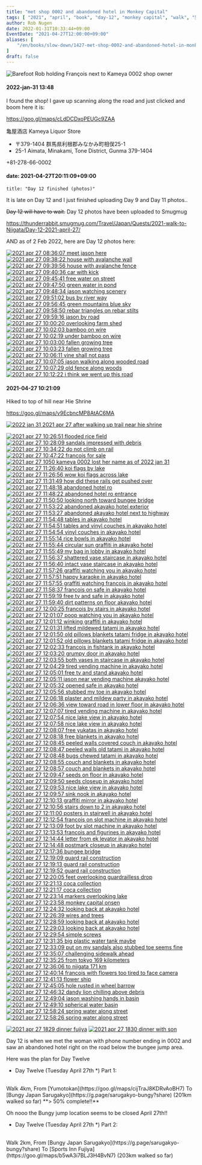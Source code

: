 ```yaml
---
title: "met shop 0002 and abandoned hotel in Monkey Capital"
tags: [ "2021", "april", "book", "day-12", "monkey capital", "walk", "猿ケ京" ]
author: Rob Nugen
date: 2022-01-31T10:33:44+09:00
EventDate: "2021-04-27T12:00:00+09:00"
aliases: [
    "/en/books/slow-down/1427-met-shop-0002-and-abandoned-hotel-in-monkey-capital",
]
draft: false
---
```


<img
src="https://b.robnugen.com/quests/walk-to-niigata/2021/en_route/day-12/2021_apr_27_1050_kameya_0002_lost_her_name_as_of_2022_jan_31.jpg"
alt="Barefoot Rob holding François next to Kameya 0002 shop owner"
class="title" />

#### 2022-jan-31 13:48

I found the shop!  I gave up scanning along the road and just clicked and boom here it is:

https://goo.gl/maps/cLdDCDxoPEUGc9ZAA

亀屋酒店
Kameya Liquor Store

* 〒379-1404 群馬県利根郡みなかみ町相俣25-1
* 25-1 Aimata, Minakami, Tone District, Gunma 379-1404

+81-278-66-0002

#### date: 2021-04-27T20:11:09+09:00

    title: "Day 12 finished (photos)"

It is late on Day 12 and I just finished uploading Day 9 and Day 11 photos..

~~Day 12 will have to wait.~~  Day 12 photos have been uploaded to Smugmug

https://thunderrabbit.smugmug.com/Travel/Japan/Quests/2021-walk-to-Niigata/Day-12-2021-april-27/

AND as of 2 Feb 2022, here are Day 12 photos here:

[![2021 apr 27 08:36:07 meet jason here](//b.robnugen.com/quests/walk-to-niigata/2021/en_route/day-12/thumbs/2021_apr_27_083607_meet_jason_here.jpg)](//b.robnugen.com/quests/walk-to-niigata/2021/en_route/day-12/2021_apr_27_083607_meet_jason_here.jpg)
[![2021 apr 27 09:38:22 house with avalanche wall](//b.robnugen.com/quests/walk-to-niigata/2021/en_route/day-12/thumbs/2021_apr_27_093822_house_with_avalanche_wall.jpg)](//b.robnugen.com/quests/walk-to-niigata/2021/en_route/day-12/2021_apr_27_093822_house_with_avalanche_wall.jpg)
[![2021 apr 27 09:39:56 house with avalanche fence](//b.robnugen.com/quests/walk-to-niigata/2021/en_route/day-12/thumbs/2021_apr_27_093956_house_with_avalanche_fence.jpg)](//b.robnugen.com/quests/walk-to-niigata/2021/en_route/day-12/2021_apr_27_093956_house_with_avalanche_fence.jpg)
[![2021 apr 27 09:40:36 car with kick](//b.robnugen.com/quests/walk-to-niigata/2021/en_route/day-12/thumbs/2021_apr_27_094036_car_with_kick.jpg)](//b.robnugen.com/quests/walk-to-niigata/2021/en_route/day-12/2021_apr_27_094036_car_with_kick.jpg)
[![2021 apr 27 09:45:41 free water on street](//b.robnugen.com/quests/walk-to-niigata/2021/en_route/day-12/thumbs/2021_apr_27_094541_free_water_on_street.jpg)](//b.robnugen.com/quests/walk-to-niigata/2021/en_route/day-12/2021_apr_27_094541_free_water_on_street.jpg)
[![2021 apr 27 09:47:50 green water in pond](//b.robnugen.com/quests/walk-to-niigata/2021/en_route/day-12/thumbs/2021_apr_27_094750_green_water_in_pond.jpg)](//b.robnugen.com/quests/walk-to-niigata/2021/en_route/day-12/2021_apr_27_094750_green_water_in_pond.jpg)
[![2021 apr 27 09:48:34 jason watching scenery](//b.robnugen.com/quests/walk-to-niigata/2021/en_route/day-12/thumbs/2021_apr_27_094834_jason_watching_scenery.jpg)](//b.robnugen.com/quests/walk-to-niigata/2021/en_route/day-12/2021_apr_27_094834_jason_watching_scenery.jpg)
[![2021 apr 27 09:51:02 bus by river way](//b.robnugen.com/quests/walk-to-niigata/2021/en_route/day-12/thumbs/2021_apr_27_095102_bus_by_river_way.jpg)](//b.robnugen.com/quests/walk-to-niigata/2021/en_route/day-12/2021_apr_27_095102_bus_by_river_way.jpg)
[![2021 apr 27 09:56:45 green mountains blue sky](//b.robnugen.com/quests/walk-to-niigata/2021/en_route/day-12/thumbs/2021_apr_27_095645_green_mountains_blue_sky.jpg)](//b.robnugen.com/quests/walk-to-niigata/2021/en_route/day-12/2021_apr_27_095645_green_mountains_blue_sky.jpg)
[![2021 apr 27 09:58:50 rebar triangles on rebar stilts](//b.robnugen.com/quests/walk-to-niigata/2021/en_route/day-12/thumbs/2021_apr_27_095850_rebar_triangles_on_rebar_stilts.jpg)](//b.robnugen.com/quests/walk-to-niigata/2021/en_route/day-12/2021_apr_27_095850_rebar_triangles_on_rebar_stilts.jpg)
[![2021 apr 27 09:59:16 jason by road](//b.robnugen.com/quests/walk-to-niigata/2021/en_route/day-12/thumbs/2021_apr_27_095916_jason_by_road.jpg)](//b.robnugen.com/quests/walk-to-niigata/2021/en_route/day-12/2021_apr_27_095916_jason_by_road.jpg)
[![2021 apr 27 10:00:20 overlooking farm shed](//b.robnugen.com/quests/walk-to-niigata/2021/en_route/day-12/thumbs/2021_apr_27_100020_overlooking_farm_shed.jpg)](//b.robnugen.com/quests/walk-to-niigata/2021/en_route/day-12/2021_apr_27_100020_overlooking_farm_shed.jpg)
[![2021 apr 27 10:02:03 bamboo on wire](//b.robnugen.com/quests/walk-to-niigata/2021/en_route/day-12/thumbs/2021_apr_27_100203_bamboo_on_wire.jpg)](//b.robnugen.com/quests/walk-to-niigata/2021/en_route/day-12/2021_apr_27_100203_bamboo_on_wire.jpg)
[![2021 apr 27 10:02:19 under bamboo on wire](//b.robnugen.com/quests/walk-to-niigata/2021/en_route/day-12/thumbs/2021_apr_27_100219_under_bamboo_on_wire.jpg)](//b.robnugen.com/quests/walk-to-niigata/2021/en_route/day-12/2021_apr_27_100219_under_bamboo_on_wire.jpg)
[![2021 apr 27 10:03:00 fallen growing tree](//b.robnugen.com/quests/walk-to-niigata/2021/en_route/day-12/thumbs/2021_apr_27_100300_fallen_growing_tree.jpg)](//b.robnugen.com/quests/walk-to-niigata/2021/en_route/day-12/2021_apr_27_100300_fallen_growing_tree.jpg)
[![2021 apr 27 10:03:23 fallen growing tree](//b.robnugen.com/quests/walk-to-niigata/2021/en_route/day-12/thumbs/2021_apr_27_100323_fallen_growing_tree.jpg)](//b.robnugen.com/quests/walk-to-niigata/2021/en_route/day-12/2021_apr_27_100323_fallen_growing_tree.jpg)
[![2021 apr 27 10:06:11 vine shall not pass](//b.robnugen.com/quests/walk-to-niigata/2021/en_route/day-12/thumbs/2021_apr_27_100611_vine_shall_not_pass.jpg)](//b.robnugen.com/quests/walk-to-niigata/2021/en_route/day-12/2021_apr_27_100611_vine_shall_not_pass.jpg)
[![2021 apr 27 10:07:05 jason walking along wooded road](//b.robnugen.com/quests/walk-to-niigata/2021/en_route/day-12/thumbs/2021_apr_27_100705_jason_walking_along_wooded_road.jpg)](//b.robnugen.com/quests/walk-to-niigata/2021/en_route/day-12/2021_apr_27_100705_jason_walking_along_wooded_road.jpg)
[![2021 apr 27 10:07:29 old fence along woods](//b.robnugen.com/quests/walk-to-niigata/2021/en_route/day-12/thumbs/2021_apr_27_100729_old_fence_along_woods.jpg)](//b.robnugen.com/quests/walk-to-niigata/2021/en_route/day-12/2021_apr_27_100729_old_fence_along_woods.jpg)
[![2021 apr 27 10:12:22 i think we went up this road](//b.robnugen.com/quests/walk-to-niigata/2021/en_route/day-12/thumbs/2021_apr_27_101222_i_think_we_went_up_this_road.jpg)](//b.robnugen.com/quests/walk-to-niigata/2021/en_route/day-12/2021_apr_27_101222_i_think_we_went_up_this_road.jpg)



#### 2021-04-27 10:21:09

Hiked to top of hill near Hie Shrine

https://goo.gl/maps/v9EcbncMP8AtAC6MA

[![2022 jan 31 2021 apr 27 after walking up trail near hie shrine](//b.robnugen.com/quests/walk-to-niigata/2021/en_route/day-12/thumbs/2021_apr_27_1022_after_walking_up_trail_near_hie_shrine.jpeg)](//b.robnugen.com/quests/walk-to-niigata/2021/en_route/day-12/2021_apr_27_1022_after_walking_up_trail_near_hie_shrine.jpeg)

[![2021 apr 27 10:26:51 flooded rice field](//b.robnugen.com/quests/walk-to-niigata/2021/en_route/day-12/thumbs/2021_apr_27_102651_flooded_rice_field.jpg)](//b.robnugen.com/quests/walk-to-niigata/2021/en_route/day-12/2021_apr_27_102651_flooded_rice_field.jpg)
[![2021 apr 27 10:28:09 sandals impressed with debris](//b.robnugen.com/quests/walk-to-niigata/2021/en_route/day-12/thumbs/2021_apr_27_102809_sandals_impressed_with_debris.jpg)](//b.robnugen.com/quests/walk-to-niigata/2021/en_route/day-12/2021_apr_27_102809_sandals_impressed_with_debris.jpg)
[![2021 apr 27 10:34:22 do not climb on rail](//b.robnugen.com/quests/walk-to-niigata/2021/en_route/day-12/thumbs/2021_apr_27_103422_do_not_climb_on_rail.jpg)](//b.robnugen.com/quests/walk-to-niigata/2021/en_route/day-12/2021_apr_27_103422_do_not_climb_on_rail.jpg)
[![2021 apr 27 10:47:22 francois for sale](//b.robnugen.com/quests/walk-to-niigata/2021/en_route/day-12/thumbs/2021_apr_27_104722_francois_for_sale.jpg)](//b.robnugen.com/quests/walk-to-niigata/2021/en_route/day-12/2021_apr_27_104722_francois_for_sale.jpg)
[![2021 apr 27 1050 kameya 0002 lost her name as of 2022 jan 31](//b.robnugen.com/quests/walk-to-niigata/2021/en_route/day-12/thumbs/2021_apr_27_1050_kameya_0002_lost_her_name_as_of_2022_jan_31.jpg)](//b.robnugen.com/quests/walk-to-niigata/2021/en_route/day-12/2021_apr_27_1050_kameya_0002_lost_her_name_as_of_2022_jan_31.jpg)
[![2021 apr 27 11:26:40 koi flags by lake](//b.robnugen.com/quests/walk-to-niigata/2021/en_route/day-12/thumbs/2021_apr_27_112640_koi_flags_by_lake.jpg)](//b.robnugen.com/quests/walk-to-niigata/2021/en_route/day-12/2021_apr_27_112640_koi_flags_by_lake.jpg)
[![2021 apr 27 11:26:56 wow koi flags across lake](//b.robnugen.com/quests/walk-to-niigata/2021/en_route/day-12/thumbs/2021_apr_27_112656_wow_koi_flags_across_lake.jpg)](//b.robnugen.com/quests/walk-to-niigata/2021/en_route/day-12/2021_apr_27_112656_wow_koi_flags_across_lake.jpg)
[![2021 apr 27 11:31:49 how did these rails get pushed over](//b.robnugen.com/quests/walk-to-niigata/2021/en_route/day-12/thumbs/2021_apr_27_113149_how_did_these_rails_get_pushed_over.jpg)](//b.robnugen.com/quests/walk-to-niigata/2021/en_route/day-12/2021_apr_27_113149_how_did_these_rails_get_pushed_over.jpg)
[![2021 apr 27 11:48:18 abandoned hotel ro](//b.robnugen.com/quests/walk-to-niigata/2021/en_route/day-12/thumbs/2021_apr_27_114818_abandoned_hotel_ro.jpg)](//b.robnugen.com/quests/walk-to-niigata/2021/en_route/day-12/2021_apr_27_114818_abandoned_hotel_ro.jpg)
[![2021 apr 27 11:48:22 abandoned hotel ro entrance](//b.robnugen.com/quests/walk-to-niigata/2021/en_route/day-12/thumbs/2021_apr_27_114822_abandoned_hotel_ro_entrance.jpg)](//b.robnugen.com/quests/walk-to-niigata/2021/en_route/day-12/2021_apr_27_114822_abandoned_hotel_ro_entrance.jpg)
[![2021 apr 27 11:50:50 looking north toward bungee bridge](//b.robnugen.com/quests/walk-to-niigata/2021/en_route/day-12/thumbs/2021_apr_27_115050_looking_north_toward_bungee_bridge.jpg)](//b.robnugen.com/quests/walk-to-niigata/2021/en_route/day-12/2021_apr_27_115050_looking_north_toward_bungee_bridge.jpg)
[![2021 apr 27 11:53:22 abandoned akayako hotel exterior](//b.robnugen.com/quests/walk-to-niigata/2021/en_route/day-12/thumbs/2021_apr_27_115322_abandoned_akayako_hotel_exterior.jpg)](//b.robnugen.com/quests/walk-to-niigata/2021/en_route/day-12/2021_apr_27_115322_abandoned_akayako_hotel_exterior.jpg)
[![2021 apr 27 11:53:27 abandoned akayako hotel next to highway](//b.robnugen.com/quests/walk-to-niigata/2021/en_route/day-12/thumbs/2021_apr_27_115327_abandoned_akayako_hotel_next_to_highway.jpg)](//b.robnugen.com/quests/walk-to-niigata/2021/en_route/day-12/2021_apr_27_115327_abandoned_akayako_hotel_next_to_highway.jpg)
[![2021 apr 27 11:54:48 tables in akayako hotel](//b.robnugen.com/quests/walk-to-niigata/2021/en_route/day-12/thumbs/2021_apr_27_115448_tables_in_akayako_hotel.jpg)](//b.robnugen.com/quests/walk-to-niigata/2021/en_route/day-12/2021_apr_27_115448_tables_in_akayako_hotel.jpg)
[![2021 apr 27 11:54:51 tables and vinyl couches in akayako hotel](//b.robnugen.com/quests/walk-to-niigata/2021/en_route/day-12/thumbs/2021_apr_27_115451_tables_and_vinyl_couches_in_akayako_hotel.jpg)](//b.robnugen.com/quests/walk-to-niigata/2021/en_route/day-12/2021_apr_27_115451_tables_and_vinyl_couches_in_akayako_hotel.jpg)
[![2021 apr 27 11:54:54 vinyl couches in akayako hotel](//b.robnugen.com/quests/walk-to-niigata/2021/en_route/day-12/thumbs/2021_apr_27_115454_vinyl_couches_in_akayako_hotel.jpg)](//b.robnugen.com/quests/walk-to-niigata/2021/en_route/day-12/2021_apr_27_115454_vinyl_couches_in_akayako_hotel.jpg)
[![2021 apr 27 11:55:14 rice bowls in akayako hotel](//b.robnugen.com/quests/walk-to-niigata/2021/en_route/day-12/thumbs/2021_apr_27_115514_rice_bowls_in_akayako_hotel.jpg)](//b.robnugen.com/quests/walk-to-niigata/2021/en_route/day-12/2021_apr_27_115514_rice_bowls_in_akayako_hotel.jpg)
[![2021 apr 27 11:55:44 circular sun graffiti in akayako hotel](//b.robnugen.com/quests/walk-to-niigata/2021/en_route/day-12/thumbs/2021_apr_27_115544_circular_sun_graffiti_in_akayako_hotel.jpg)](//b.robnugen.com/quests/walk-to-niigata/2021/en_route/day-12/2021_apr_27_115544_circular_sun_graffiti_in_akayako_hotel.jpg)
[![2021 apr 27 11:55:49 my bag in lobby in akayako hotel](//b.robnugen.com/quests/walk-to-niigata/2021/en_route/day-12/thumbs/2021_apr_27_115549_my_bag_in_lobby_in_akayako_hotel.jpg)](//b.robnugen.com/quests/walk-to-niigata/2021/en_route/day-12/2021_apr_27_115549_my_bag_in_lobby_in_akayako_hotel.jpg)
[![2021 apr 27 11:56:37 shattered vase staircase in akayako hotel](//b.robnugen.com/quests/walk-to-niigata/2021/en_route/day-12/thumbs/2021_apr_27_115637_shattered_vase_staircase_in_akayako_hotel.jpg)](//b.robnugen.com/quests/walk-to-niigata/2021/en_route/day-12/2021_apr_27_115637_shattered_vase_staircase_in_akayako_hotel.jpg)
[![2021 apr 27 11:56:40 intact vase staircase in akayako hotel](//b.robnugen.com/quests/walk-to-niigata/2021/en_route/day-12/thumbs/2021_apr_27_115640_intact_vase_staircase_in_akayako_hotel.jpg)](//b.robnugen.com/quests/walk-to-niigata/2021/en_route/day-12/2021_apr_27_115640_intact_vase_staircase_in_akayako_hotel.jpg)
[![2021 apr 27 11:57:26 graffiti watching you in akayako hotel](//b.robnugen.com/quests/walk-to-niigata/2021/en_route/day-12/thumbs/2021_apr_27_115726_graffiti_watching_you_in_akayako_hotel.jpg)](//b.robnugen.com/quests/walk-to-niigata/2021/en_route/day-12/2021_apr_27_115726_graffiti_watching_you_in_akayako_hotel.jpg)
[![2021 apr 27 11:57:51 happy karaoke in akayako hotel](//b.robnugen.com/quests/walk-to-niigata/2021/en_route/day-12/thumbs/2021_apr_27_115751_happy_karaoke_in_akayako_hotel.jpg)](//b.robnugen.com/quests/walk-to-niigata/2021/en_route/day-12/2021_apr_27_115751_happy_karaoke_in_akayako_hotel.jpg)
[![2021 apr 27 11:57:55 graffiti watching francois in akayako hotel](//b.robnugen.com/quests/walk-to-niigata/2021/en_route/day-12/thumbs/2021_apr_27_115755_graffiti_watching_francois_in_akayako_hotel.jpg)](//b.robnugen.com/quests/walk-to-niigata/2021/en_route/day-12/2021_apr_27_115755_graffiti_watching_francois_in_akayako_hotel.jpg)
[![2021 apr 27 11:58:37 francois on safe in akayako hotel](//b.robnugen.com/quests/walk-to-niigata/2021/en_route/day-12/thumbs/2021_apr_27_115837_francois_on_safe_in_akayako_hotel.jpg)](//b.robnugen.com/quests/walk-to-niigata/2021/en_route/day-12/2021_apr_27_115837_francois_on_safe_in_akayako_hotel.jpg)
[![2021 apr 27 11:59:19 free tv and safe in akayako hotel](//b.robnugen.com/quests/walk-to-niigata/2021/en_route/day-12/thumbs/2021_apr_27_115919_free_tv_and_safe_in_akayako_hotel.jpg)](//b.robnugen.com/quests/walk-to-niigata/2021/en_route/day-12/2021_apr_27_115919_free_tv_and_safe_in_akayako_hotel.jpg)
[![2021 apr 27 11:59:40 dirt patterns on floor akayako hotel](//b.robnugen.com/quests/walk-to-niigata/2021/en_route/day-12/thumbs/2021_apr_27_115940_dirt_patterns_on_floor_akayako_hotel.jpg)](//b.robnugen.com/quests/walk-to-niigata/2021/en_route/day-12/2021_apr_27_115940_dirt_patterns_on_floor_akayako_hotel.jpg)
[![2021 apr 27 12:00:25 francois by stairs in akayako hotel](//b.robnugen.com/quests/walk-to-niigata/2021/en_route/day-12/thumbs/2021_apr_27_120025_francois_by_stairs_in_akayako_hotel.jpg)](//b.robnugen.com/quests/walk-to-niigata/2021/en_route/day-12/2021_apr_27_120025_francois_by_stairs_in_akayako_hotel.jpg)
[![2021 apr 27 12:01:07 poop watching you in akayako hotel](//b.robnugen.com/quests/walk-to-niigata/2021/en_route/day-12/thumbs/2021_apr_27_120107_poop_watching_you_in_akayako_hotel.jpg)](//b.robnugen.com/quests/walk-to-niigata/2021/en_route/day-12/2021_apr_27_120107_poop_watching_you_in_akayako_hotel.jpg)
[![2021 apr 27 12:01:12 winking graffiti in akayako hotel](//b.robnugen.com/quests/walk-to-niigata/2021/en_route/day-12/thumbs/2021_apr_27_120112_winking_graffiti_in_akayako_hotel.jpg)](//b.robnugen.com/quests/walk-to-niigata/2021/en_route/day-12/2021_apr_27_120112_winking_graffiti_in_akayako_hotel.jpg)
[![2021 apr 27 12:01:31 lifted mildewed tatami in akayako hotel](//b.robnugen.com/quests/walk-to-niigata/2021/en_route/day-12/thumbs/2021_apr_27_120131_lifted_mildewed_tatami_in_akayako_hotel.jpg)](//b.robnugen.com/quests/walk-to-niigata/2021/en_route/day-12/2021_apr_27_120131_lifted_mildewed_tatami_in_akayako_hotel.jpg)
[![2021 apr 27 12:01:50 old pillows blankets tatami fridge in akayako hotel](//b.robnugen.com/quests/walk-to-niigata/2021/en_route/day-12/thumbs/2021_apr_27_120150_old_pillows_blankets_tatami_fridge_in_akayako_hotel.jpg)](//b.robnugen.com/quests/walk-to-niigata/2021/en_route/day-12/2021_apr_27_120150_old_pillows_blankets_tatami_fridge_in_akayako_hotel.jpg)
[![2021 apr 27 12:01:52 old pillows blankets tatami fridge in akayako hotel](//b.robnugen.com/quests/walk-to-niigata/2021/en_route/day-12/thumbs/2021_apr_27_120152_old_pillows_blankets_tatami_fridge_in_akayako_hotel.jpg)](//b.robnugen.com/quests/walk-to-niigata/2021/en_route/day-12/2021_apr_27_120152_old_pillows_blankets_tatami_fridge_in_akayako_hotel.jpg)
[![2021 apr 27 12:02:33 francois in fishtank in akayako hotel](//b.robnugen.com/quests/walk-to-niigata/2021/en_route/day-12/thumbs/2021_apr_27_120233_francois_in_fishtank_in_akayako_hotel.jpg)](//b.robnugen.com/quests/walk-to-niigata/2021/en_route/day-12/2021_apr_27_120233_francois_in_fishtank_in_akayako_hotel.jpg)
[![2021 apr 27 12:03:20 grumpy door in akayako hotel](//b.robnugen.com/quests/walk-to-niigata/2021/en_route/day-12/thumbs/2021_apr_27_120320_grumpy_door_in_akayako_hotel.jpg)](//b.robnugen.com/quests/walk-to-niigata/2021/en_route/day-12/2021_apr_27_120320_grumpy_door_in_akayako_hotel.jpg)
[![2021 apr 27 12:03:55 both vases in staircase in akayako hotel](//b.robnugen.com/quests/walk-to-niigata/2021/en_route/day-12/thumbs/2021_apr_27_120355_both_vases_in_staircase_in_akayako_hotel.jpg)](//b.robnugen.com/quests/walk-to-niigata/2021/en_route/day-12/2021_apr_27_120355_both_vases_in_staircase_in_akayako_hotel.jpg)
[![2021 apr 27 12:04:29 tired vending machine in akayako hotel](//b.robnugen.com/quests/walk-to-niigata/2021/en_route/day-12/thumbs/2021_apr_27_120429_tired_vending_machine_in_akayako_hotel.jpg)](//b.robnugen.com/quests/walk-to-niigata/2021/en_route/day-12/2021_apr_27_120429_tired_vending_machine_in_akayako_hotel.jpg)
[![2021 apr 27 12:05:01 free tv and stand akayako hotel](//b.robnugen.com/quests/walk-to-niigata/2021/en_route/day-12/thumbs/2021_apr_27_120501_free_tv_and_stand_akayako_hotel.jpg)](//b.robnugen.com/quests/walk-to-niigata/2021/en_route/day-12/2021_apr_27_120501_free_tv_and_stand_akayako_hotel.jpg)
[![2021 apr 27 12:05:11 jason near vending machine akayako hotel](//b.robnugen.com/quests/walk-to-niigata/2021/en_route/day-12/thumbs/2021_apr_27_120511_jason_near_vending_machine_akayako_hotel.jpg)](//b.robnugen.com/quests/walk-to-niigata/2021/en_route/day-12/2021_apr_27_120511_jason_near_vending_machine_akayako_hotel.jpg)
[![2021 apr 27 12:05:32 opened safe in akayako hotel](//b.robnugen.com/quests/walk-to-niigata/2021/en_route/day-12/thumbs/2021_apr_27_120532_opened_safe_in_akayako_hotel.jpg)](//b.robnugen.com/quests/walk-to-niigata/2021/en_route/day-12/2021_apr_27_120532_opened_safe_in_akayako_hotel.jpg)
[![2021 apr 27 12:05:56 stubbed my toe in akayako hotel](//b.robnugen.com/quests/walk-to-niigata/2021/en_route/day-12/thumbs/2021_apr_27_120556_stubbed_my_toe_in_akayako_hotel.jpg)](//b.robnugen.com/quests/walk-to-niigata/2021/en_route/day-12/2021_apr_27_120556_stubbed_my_toe_in_akayako_hotel.jpg)
[![2021 apr 27 12:06:18 plaster and mildew party in akayako hotel](//b.robnugen.com/quests/walk-to-niigata/2021/en_route/day-12/thumbs/2021_apr_27_120618_plaster_and_mildew_party_in_akayako_hotel.jpg)](//b.robnugen.com/quests/walk-to-niigata/2021/en_route/day-12/2021_apr_27_120618_plaster_and_mildew_party_in_akayako_hotel.jpg)
[![2021 apr 27 12:06:36 view toward road in lower floor in akayako hotel](//b.robnugen.com/quests/walk-to-niigata/2021/en_route/day-12/thumbs/2021_apr_27_120636_view_toward_road_in_lower_floor_in_akayako_hotel.jpg)](//b.robnugen.com/quests/walk-to-niigata/2021/en_route/day-12/2021_apr_27_120636_view_toward_road_in_lower_floor_in_akayako_hotel.jpg)
[![2021 apr 27 12:07:07 tired vending machine in akayako hotel](//b.robnugen.com/quests/walk-to-niigata/2021/en_route/day-12/thumbs/2021_apr_27_120707_tired_vending_machine_in_akayako_hotel.jpg)](//b.robnugen.com/quests/walk-to-niigata/2021/en_route/day-12/2021_apr_27_120707_tired_vending_machine_in_akayako_hotel.jpg)
[![2021 apr 27 12:07:54 nice lake view in akayako hotel](//b.robnugen.com/quests/walk-to-niigata/2021/en_route/day-12/thumbs/2021_apr_27_120754_nice_lake_view_in_akayako_hotel.jpg)](//b.robnugen.com/quests/walk-to-niigata/2021/en_route/day-12/2021_apr_27_120754_nice_lake_view_in_akayako_hotel.jpg)
[![2021 apr 27 12:07:58 nice lake view in akayako hotel](//b.robnugen.com/quests/walk-to-niigata/2021/en_route/day-12/thumbs/2021_apr_27_120758_nice_lake_view_in_akayako_hotel.jpg)](//b.robnugen.com/quests/walk-to-niigata/2021/en_route/day-12/2021_apr_27_120758_nice_lake_view_in_akayako_hotel.jpg)
[![2021 apr 27 12:08:07 free yukatas in akayako hotel](//b.robnugen.com/quests/walk-to-niigata/2021/en_route/day-12/thumbs/2021_apr_27_120807_free_yukatas_in_akayako_hotel.jpg)](//b.robnugen.com/quests/walk-to-niigata/2021/en_route/day-12/2021_apr_27_120807_free_yukatas_in_akayako_hotel.jpg)
[![2021 apr 27 12:08:18 free blankets in akayako hotel](//b.robnugen.com/quests/walk-to-niigata/2021/en_route/day-12/thumbs/2021_apr_27_120818_free_blankets_in_akayako_hotel.jpg)](//b.robnugen.com/quests/walk-to-niigata/2021/en_route/day-12/2021_apr_27_120818_free_blankets_in_akayako_hotel.jpg)
[![2021 apr 27 12:08:45 peeled walls covered couch in akayako hotel](//b.robnugen.com/quests/walk-to-niigata/2021/en_route/day-12/thumbs/2021_apr_27_120845_peeled_walls_covered_couch_in_akayako_hotel.jpg)](//b.robnugen.com/quests/walk-to-niigata/2021/en_route/day-12/2021_apr_27_120845_peeled_walls_covered_couch_in_akayako_hotel.jpg)
[![2021 apr 27 12:08:47 peeled walls old tatami in akayako hotel](//b.robnugen.com/quests/walk-to-niigata/2021/en_route/day-12/thumbs/2021_apr_27_120847_peeled_walls_old_tatami_in_akayako_hotel.jpg)](//b.robnugen.com/quests/walk-to-niigata/2021/en_route/day-12/2021_apr_27_120847_peeled_walls_old_tatami_in_akayako_hotel.jpg)
[![2021 apr 27 12:08:48 bugs chewed tatami in akayako hotel](//b.robnugen.com/quests/walk-to-niigata/2021/en_route/day-12/thumbs/2021_apr_27_120848_bugs_chewed_tatami_in_akayako_hotel.jpg)](//b.robnugen.com/quests/walk-to-niigata/2021/en_route/day-12/2021_apr_27_120848_bugs_chewed_tatami_in_akayako_hotel.jpg)
[![2021 apr 27 12:08:55 couch and blankets in akayako hotel](//b.robnugen.com/quests/walk-to-niigata/2021/en_route/day-12/thumbs/2021_apr_27_120855_couch_and_blankets_in_akayako_hotel.jpg)](//b.robnugen.com/quests/walk-to-niigata/2021/en_route/day-12/2021_apr_27_120855_couch_and_blankets_in_akayako_hotel.jpg)
[![2021 apr 27 12:08:57 couch and blankets in akayako hotel](//b.robnugen.com/quests/walk-to-niigata/2021/en_route/day-12/thumbs/2021_apr_27_120857_couch_and_blankets_in_akayako_hotel.jpg)](//b.robnugen.com/quests/walk-to-niigata/2021/en_route/day-12/2021_apr_27_120857_couch_and_blankets_in_akayako_hotel.jpg)
[![2021 apr 27 12:09:47 seeds on floor in akayako hotel](//b.robnugen.com/quests/walk-to-niigata/2021/en_route/day-12/thumbs/2021_apr_27_120947_seeds_on_floor_in_akayako_hotel.jpg)](//b.robnugen.com/quests/walk-to-niigata/2021/en_route/day-12/2021_apr_27_120947_seeds_on_floor_in_akayako_hotel.jpg)
[![2021 apr 27 12:09:50 seeds closeup in akayako hotel](//b.robnugen.com/quests/walk-to-niigata/2021/en_route/day-12/thumbs/2021_apr_27_120950_seeds_closeup_in_akayako_hotel.jpg)](//b.robnugen.com/quests/walk-to-niigata/2021/en_route/day-12/2021_apr_27_120950_seeds_closeup_in_akayako_hotel.jpg)
[![2021 apr 27 12:09:53 nice lake view in akayako hotel](//b.robnugen.com/quests/walk-to-niigata/2021/en_route/day-12/thumbs/2021_apr_27_120953_nice_lake_view_in_akayako_hotel.jpg)](//b.robnugen.com/quests/walk-to-niigata/2021/en_route/day-12/2021_apr_27_120953_nice_lake_view_in_akayako_hotel.jpg)
[![2021 apr 27 12:09:57 sink nook in akayako hotel](//b.robnugen.com/quests/walk-to-niigata/2021/en_route/day-12/thumbs/2021_apr_27_120957_sink_nook_in_akayako_hotel.jpg)](//b.robnugen.com/quests/walk-to-niigata/2021/en_route/day-12/2021_apr_27_120957_sink_nook_in_akayako_hotel.jpg)
[![2021 apr 27 12:10:13 graffiti mirror in akayako hotel](//b.robnugen.com/quests/walk-to-niigata/2021/en_route/day-12/thumbs/2021_apr_27_121013_graffiti_mirror_in_akayako_hotel.jpg)](//b.robnugen.com/quests/walk-to-niigata/2021/en_route/day-12/2021_apr_27_121013_graffiti_mirror_in_akayako_hotel.jpg)
[![2021 apr 27 12:10:56 stairs down to 2 in akayako hotel](//b.robnugen.com/quests/walk-to-niigata/2021/en_route/day-12/thumbs/2021_apr_27_121056_stairs_down_to_2_in_akayako_hotel.jpg)](//b.robnugen.com/quests/walk-to-niigata/2021/en_route/day-12/2021_apr_27_121056_stairs_down_to_2_in_akayako_hotel.jpg)
[![2021 apr 27 12:11:00 posters in stairwell in akayako hotel](//b.robnugen.com/quests/walk-to-niigata/2021/en_route/day-12/thumbs/2021_apr_27_121100_posters_in_stairwell_in_akayako_hotel.jpg)](//b.robnugen.com/quests/walk-to-niigata/2021/en_route/day-12/2021_apr_27_121100_posters_in_stairwell_in_akayako_hotel.jpg)
[![2021 apr 27 12:12:54 francois on slot machine in akayako hotel](//b.robnugen.com/quests/walk-to-niigata/2021/en_route/day-12/thumbs/2021_apr_27_121254_francois_on_slot_machine_in_akayako_hotel.jpg)](//b.robnugen.com/quests/walk-to-niigata/2021/en_route/day-12/2021_apr_27_121254_francois_on_slot_machine_in_akayako_hotel.jpg)
[![2021 apr 27 12:13:09 foot by slot machine in akayako hotel](//b.robnugen.com/quests/walk-to-niigata/2021/en_route/day-12/thumbs/2021_apr_27_121309_foot_by_slot_machine_in_akayako_hotel.jpg)](//b.robnugen.com/quests/walk-to-niigata/2021/en_route/day-12/2021_apr_27_121309_foot_by_slot_machine_in_akayako_hotel.jpg)
[![2021 apr 27 12:13:53 francois and figurines in akayako hotel](//b.robnugen.com/quests/walk-to-niigata/2021/en_route/day-12/thumbs/2021_apr_27_121353_francois_and_figurines_in_akayako_hotel.jpg)](//b.robnugen.com/quests/walk-to-niigata/2021/en_route/day-12/2021_apr_27_121353_francois_and_figurines_in_akayako_hotel.jpg)
[![2021 apr 27 12:14:44 letter from ek levator in akayako hotel](//b.robnugen.com/quests/walk-to-niigata/2021/en_route/day-12/thumbs/2021_apr_27_121444_letter_from_ek_levator_in_akayako_hotel.jpg)](//b.robnugen.com/quests/walk-to-niigata/2021/en_route/day-12/2021_apr_27_121444_letter_from_ek_levator_in_akayako_hotel.jpg)
[![2021 apr 27 12:14:48 postmark closeup in akayako hotel](//b.robnugen.com/quests/walk-to-niigata/2021/en_route/day-12/thumbs/2021_apr_27_121448_postmark_closeup_in_akayako_hotel.jpg)](//b.robnugen.com/quests/walk-to-niigata/2021/en_route/day-12/2021_apr_27_121448_postmark_closeup_in_akayako_hotel.jpg)
[![2021 apr 27 12:17:36 bungee bridge](//b.robnugen.com/quests/walk-to-niigata/2021/en_route/day-12/thumbs/2021_apr_27_121736_bungee_bridge.jpg)](//b.robnugen.com/quests/walk-to-niigata/2021/en_route/day-12/2021_apr_27_121736_bungee_bridge.jpg)
[![2021 apr 27 12:19:09 guard rail construction](//b.robnugen.com/quests/walk-to-niigata/2021/en_route/day-12/thumbs/2021_apr_27_121909_guard_rail_construction.jpg)](//b.robnugen.com/quests/walk-to-niigata/2021/en_route/day-12/2021_apr_27_121909_guard_rail_construction.jpg)
[![2021 apr 27 12:19:13 guard rail construction](//b.robnugen.com/quests/walk-to-niigata/2021/en_route/day-12/thumbs/2021_apr_27_121913_guard_rail_construction.jpg)](//b.robnugen.com/quests/walk-to-niigata/2021/en_route/day-12/2021_apr_27_121913_guard_rail_construction.jpg)
[![2021 apr 27 12:19:52 guard rail construction](//b.robnugen.com/quests/walk-to-niigata/2021/en_route/day-12/thumbs/2021_apr_27_121952_guard_rail_construction.jpg)](//b.robnugen.com/quests/walk-to-niigata/2021/en_route/day-12/2021_apr_27_121952_guard_rail_construction.jpg)
[![2021 apr 27 12:20:05 feet overlooking guardrailless drop](//b.robnugen.com/quests/walk-to-niigata/2021/en_route/day-12/thumbs/2021_apr_27_122005_feet_overlooking_guardrailless_drop.jpg)](//b.robnugen.com/quests/walk-to-niigata/2021/en_route/day-12/2021_apr_27_122005_feet_overlooking_guardrailless_drop.jpg)
[![2021 apr 27 12:21:13 coca collection](//b.robnugen.com/quests/walk-to-niigata/2021/en_route/day-12/thumbs/2021_apr_27_122113_coca_collection.jpg)](//b.robnugen.com/quests/walk-to-niigata/2021/en_route/day-12/2021_apr_27_122113_coca_collection.jpg)
[![2021 apr 27 12:21:17 coca collection](//b.robnugen.com/quests/walk-to-niigata/2021/en_route/day-12/thumbs/2021_apr_27_122117_coca_collection.jpg)](//b.robnugen.com/quests/walk-to-niigata/2021/en_route/day-12/2021_apr_27_122117_coca_collection.jpg)
[![2021 apr 27 12:23:14 markers overlooking lake](//b.robnugen.com/quests/walk-to-niigata/2021/en_route/day-12/thumbs/2021_apr_27_122314_markers_overlooking_lake.jpg)](//b.robnugen.com/quests/walk-to-niigata/2021/en_route/day-12/2021_apr_27_122314_markers_overlooking_lake.jpg)
[![2021 apr 27 12:23:58 monkey capital onsen](//b.robnugen.com/quests/walk-to-niigata/2021/en_route/day-12/thumbs/2021_apr_27_122358_monkey_capital_onsen.jpg)](//b.robnugen.com/quests/walk-to-niigata/2021/en_route/day-12/2021_apr_27_122358_monkey_capital_onsen.jpg)
[![2021 apr 27 12:24:32 looking back at akayako hotel](//b.robnugen.com/quests/walk-to-niigata/2021/en_route/day-12/thumbs/2021_apr_27_122432_looking_back_at_akayako_hotel.jpg)](//b.robnugen.com/quests/walk-to-niigata/2021/en_route/day-12/2021_apr_27_122432_looking_back_at_akayako_hotel.jpg)
[![2021 apr 27 12:26:39 wires and trees](//b.robnugen.com/quests/walk-to-niigata/2021/en_route/day-12/thumbs/2021_apr_27_122639_wires_and_trees.jpg)](//b.robnugen.com/quests/walk-to-niigata/2021/en_route/day-12/2021_apr_27_122639_wires_and_trees.jpg)
[![2021 apr 27 12:28:59 looking back at akayako hotel](//b.robnugen.com/quests/walk-to-niigata/2021/en_route/day-12/thumbs/2021_apr_27_122859_looking_back_at_akayako_hotel.jpg)](//b.robnugen.com/quests/walk-to-niigata/2021/en_route/day-12/2021_apr_27_122859_looking_back_at_akayako_hotel.jpg)
[![2021 apr 27 12:29:03 looking back at akayako hotel](//b.robnugen.com/quests/walk-to-niigata/2021/en_route/day-12/thumbs/2021_apr_27_122903_looking_back_at_akayako_hotel.jpg)](//b.robnugen.com/quests/walk-to-niigata/2021/en_route/day-12/2021_apr_27_122903_looking_back_at_akayako_hotel.jpg)
[![2021 apr 27 12:29:54 simple screws](//b.robnugen.com/quests/walk-to-niigata/2021/en_route/day-12/thumbs/2021_apr_27_122954_simple_screws.jpg)](//b.robnugen.com/quests/walk-to-niigata/2021/en_route/day-12/2021_apr_27_122954_simple_screws.jpg)
[![2021 apr 27 12:31:35 big plastic water tank maybe](//b.robnugen.com/quests/walk-to-niigata/2021/en_route/day-12/thumbs/2021_apr_27_123135_big_plastic_water_tank_maybe.jpg)](//b.robnugen.com/quests/walk-to-niigata/2021/en_route/day-12/2021_apr_27_123135_big_plastic_water_tank_maybe.jpg)
[![2021 apr 27 12:33:09 put on my sandals also stubbed toe seems fine](//b.robnugen.com/quests/walk-to-niigata/2021/en_route/day-12/thumbs/2021_apr_27_123309_put_on_my_sandals_also_stubbed_toe_seems_fine.jpg)](//b.robnugen.com/quests/walk-to-niigata/2021/en_route/day-12/2021_apr_27_123309_put_on_my_sandals_also_stubbed_toe_seems_fine.jpg)
[![2021 apr 27 12:35:07 challenging sidewalk ahead](//b.robnugen.com/quests/walk-to-niigata/2021/en_route/day-12/thumbs/2021_apr_27_123507_challenging_sidewalk_ahead.jpg)](//b.robnugen.com/quests/walk-to-niigata/2021/en_route/day-12/2021_apr_27_123507_challenging_sidewalk_ahead.jpg)
[![2021 apr 27 12:35:25 from tokyo 169 kilometers](//b.robnugen.com/quests/walk-to-niigata/2021/en_route/day-12/thumbs/2021_apr_27_123525_from_tokyo_169_kilometers.jpg)](//b.robnugen.com/quests/walk-to-niigata/2021/en_route/day-12/2021_apr_27_123525_from_tokyo_169_kilometers.jpg)
[![2021 apr 27 12:36:06 to niigata 171 km](//b.robnugen.com/quests/walk-to-niigata/2021/en_route/day-12/thumbs/2021_apr_27_123606_to_niigata_171_km.jpg)](//b.robnugen.com/quests/walk-to-niigata/2021/en_route/day-12/2021_apr_27_123606_to_niigata_171_km.jpg)
[![2021 apr 27 12:40:14 francois with flowers too tired to face camera](//b.robnugen.com/quests/walk-to-niigata/2021/en_route/day-12/thumbs/2021_apr_27_124014_francois_with_flowers_too_tired_to_face_camera.jpg)](//b.robnugen.com/quests/walk-to-niigata/2021/en_route/day-12/2021_apr_27_124014_francois_with_flowers_too_tired_to_face_camera.jpg)
[![2021 apr 27 12:41:13 flower ship](//b.robnugen.com/quests/walk-to-niigata/2021/en_route/day-12/thumbs/2021_apr_27_124113_flower_ship.jpg)](//b.robnugen.com/quests/walk-to-niigata/2021/en_route/day-12/2021_apr_27_124113_flower_ship.jpg)
[![2021 apr 27 12:45:05 hole rusted in wheel barrow](//b.robnugen.com/quests/walk-to-niigata/2021/en_route/day-12/thumbs/2021_apr_27_124505_hole_rusted_in_wheel_barrow.jpg)](//b.robnugen.com/quests/walk-to-niigata/2021/en_route/day-12/2021_apr_27_124505_hole_rusted_in_wheel_barrow.jpg)
[![2021 apr 27 12:46:32 dandy lion chilling above debris](//b.robnugen.com/quests/walk-to-niigata/2021/en_route/day-12/thumbs/2021_apr_27_124632_dandy_lion_chilling_above_debris.jpg)](//b.robnugen.com/quests/walk-to-niigata/2021/en_route/day-12/2021_apr_27_124632_dandy_lion_chilling_above_debris.jpg)
[![2021 apr 27 12:49:04 jason washing hands in basin](//b.robnugen.com/quests/walk-to-niigata/2021/en_route/day-12/thumbs/2021_apr_27_124904_jason_washing_hands_in_basin.jpg)](//b.robnugen.com/quests/walk-to-niigata/2021/en_route/day-12/2021_apr_27_124904_jason_washing_hands_in_basin.jpg)
[![2021 apr 27 12:49:10 spherical water basin](//b.robnugen.com/quests/walk-to-niigata/2021/en_route/day-12/thumbs/2021_apr_27_124910_spherical_water_basin.jpg)](//b.robnugen.com/quests/walk-to-niigata/2021/en_route/day-12/2021_apr_27_124910_spherical_water_basin.jpg)
[![2021 apr 27 12:58:24 spring water along street](//b.robnugen.com/quests/walk-to-niigata/2021/en_route/day-12/thumbs/2021_apr_27_125824_spring_water_along_street.jpg)](//b.robnugen.com/quests/walk-to-niigata/2021/en_route/day-12/2021_apr_27_125824_spring_water_along_street.jpg)
[![2021 apr 27 12:58:26 spring water along street](//b.robnugen.com/quests/walk-to-niigata/2021/en_route/day-12/thumbs/2021_apr_27_125826_spring_water_along_street.jpg)](//b.robnugen.com/quests/walk-to-niigata/2021/en_route/day-12/2021_apr_27_125826_spring_water_along_street.jpg)



[![2021 apr 27 1829 dinner fujiya](//b.robnugen.com/quests/walk-to-niigata/2021/en_route/day-12/thumbs/2021_apr_27_1829_dinner_fujiya.jpg)](//b.robnugen.com/quests/walk-to-niigata/2021/en_route/day-12/2021_apr_27_1829_dinner_fujiya.jpg)
[![2021 apr 27 1830 dinner with son](//b.robnugen.com/quests/walk-to-niigata/2021/en_route/day-12/thumbs/2021_apr_27_1830_dinner_with_son.jpg)](//b.robnugen.com/quests/walk-to-niigata/2021/en_route/day-12/2021_apr_27_1830_dinner_with_son.jpg)

Day 12 is when we met the woman with phone number
ending in 0002 and saw an abandoned hotel right
on the road below the bungee jump area.


Here was the plan for Day Twelve

<!-- 25 March 2021: WALK SEGMENT SEPARATOR  ===========  TO HELP ME SEE AND EDIT SEGMENT DETAILS -->
<div class="walk-segment">

* Day <span class="day_source">Twelve</span>
(<span class="day_date">Tuesday April 27th</span> *)
Part 1:
<br>
Walk <span class="km_source">4</span>km,
From [Yumotokan](https://goo.gl/maps/cijTraJ8KDRvAoBH7)
To [Bungy Japan Sarugakyo](https://g.page/sarugakyo-bungy?share)
(<span class="km_total">201</span>km walked so far)
**> 50% complete!!**

Oh nooo the Bungy jump location seems to be closed April 27th!!


</div>
<!-- 25 March 2021: WALK SEGMENT SEPARATOR  ===========  TO HELP ME SEE AND EDIT SEGMENT DETAILS -->
<div class="walk-segment">

* Day <span class="day_source">Twelve</span>
(<span class="day_date">Tuesday April 27th</span> *)
Part 2:
<br>
Walk <span class="km_source">2</span>km,
From [Bungy Japan Sarugakyo](https://g.page/sarugakyo-bungy?share)
To [Sports Inn Fujiya](https://goo.gl/maps/b5wA3i7BLJ3H4BvN7)
(<span class="km_total">203</span>km walked so far)

</div>
